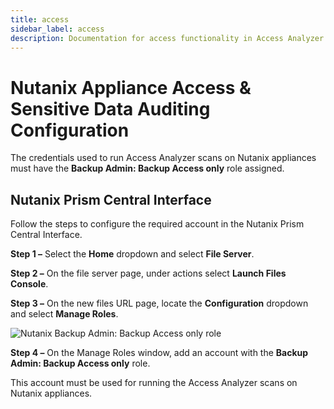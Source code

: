 ```yaml
---
title: access
sidebar_label: access
description: Documentation for access functionality in Access Analyzer including configuration and usage information.
---
```


# Nutanix Appliance Access & Sensitive Data Auditing Configuration

The credentials used to run Access Analyzer scans on Nutanix appliances must have the **Backup
Admin: Backup Access only** role assigned.

## Nutanix Prism Central Interface

Follow the steps to configure the required account in the Nutanix Prism Central Interface.

**Step 1 –** Select the **Home** dropdown and select **File Server**.

**Step 2 –** On the file server page, under actions select **Launch Files Console**.

**Step 3 –** On the new files URL page, locate the **Configuration** dropdown and select **Manage
Roles**.

![Nutanix Backup Admin: Backup Access only role](/img/product_docs/accessanalyzer/config/nutanix/nutanixbackupadminrole.webp)

**Step 4 –** On the Manage Roles window, add an account with the **Backup Admin: Backup Access
only** role.

This account must be used for running the Access Analyzer scans on Nutanix appliances.
